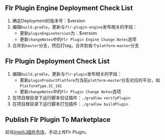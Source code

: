 ## Flr Plugin Engine Deployment Check List

1. 确定Deployment的版本号：$version
1. 编辑`build.gradle`，更新与`flr-plugin-engine`发布相关的字段：
   - 更新`pluginEngineVersion`为：$version
   - 更新`changeNotes`中的`Flr Plugin Engine Change Notes`选项
1. 合并到`master`分支，然后打tag，合并到各个`platform-master`分支

## Flr Plugin Deployment Check List

1. 编辑`build.gradle`，更新与`flr-plugin`发布相关的字段：
   - 更新`pluginProductPlatform`为当前`platform-master`分支对应的平台，如`PlatformType.IC_191`
   - 更新`changeNotes`中的`Flr Plugin Change Notes`选项
1. 在项目根目录下运行脚本验证插件：`./gradlew verifyPlugin`
1. 在项目根目录下运行脚本打包插件：`./gradlew buildPlugin`

## Publish Flr Plugin To Marketplace

前往[IntelliJ插件市场](https://plugins.jetbrains.com/)，手动上传Flr Plugin。

